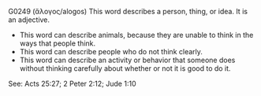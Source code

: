 G0249 (ἄλογος/alogos)
This word describes a person, thing, or idea. It is an adjective.
* This word can describe animals, because they are unable to think in the ways  that people think.
* This word can describe people who do not think clearly. 
* This word can describe an activity or behavior that someone does without thinking carefully about whether or not it is good to do it.

See: Acts 25:27; 2 Peter 2:12; Jude 1:10

